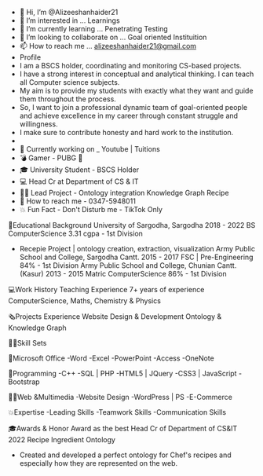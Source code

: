 - 👋 Hi, I’m @Alizeeshanhaider21
- 👀 I’m interested in ... Learnings
- 🌱 I’m currently learning ... Penetrating Testing
- 💞️ I’m looking to collaborate on ... Goal oriented Instituition
- 📫 How to reach me ... alizeeshanhaider21@gmail.com
- Profile
- I am a BSCS holder, coordinating and monitoring CS-based projects. 
- I have a strong interest in conceptual and analytical thinking. I can teach all Computer science subjects. 
- My aim is to provide my students with exactly what they want and guide them throughout the process. 
- So, I want to join a professional dynamic team of goal-oriented people and achieve excellence in my career through constant struggle and willingness. 
- I make sure to contribute honesty and hard work to the institution.
- 
- 📱 Currently working on _ Youtube | Tuitions 
- 💣 Gamer - PUBG 🔫 
- 🎓 University Student - BSCS Holder 
- 💻 Head Cr at Department of CS & IT 
- 👨‍💻 Lead Project - Ontology integration Knowledge Graph Recipe 
- 💬 How to reach me - 0347-5948011 
- 💥 Fun Fact - Don't Disturb me - TikTok Only

📙Educational Background
University of Sargodha, Sargodha    2018 - 2022   BS ComputerScience    3.31 cgpa - 1st Division
-  Recepie Project  | ontology creation, extraction, visualization
Army Public School and College, Sargodha Cantt.   2015 - 2017   FSC | Pre-Engineering   84% - 1st Division
Army Public School and College, Chunian Cantt. (Kasur)    2013 - 2015   Matric ComputerScience    86% - 1st Division

💻Work History
Teaching Experience
7+ years of experience 
ComputerScience, Maths, Chemistry & Physics

🗞Projects Experience
Website Design & Development
Ontology & Knowledge Graph

👨‍💻Skill Sets

📔Microsoft Office
-Word
-Excel
-PowerPoint
-Access
-OneNote

💾Programming
-C++
-SQL | PHP
-HTML5 | JQuery
-CSS3 | JavaScript
-Bootstrap

👨‍💻Web &Multimedia
-Website Design
-WordPress | PS
-E-Commerce

💥Expertise
-Leading Skills
-Teamwork Skills
-Communication Skills

🎓Awards & Honor
Award as the best Head Cr of Department of  CS&IT  2022
Recipe Ingredient Ontology
- Created and developed a perfect ontology for Chef's recipes and especially how they are represented  on the web.








<!---
Alizeeshanhaider21/Alizeeshanhaider21 is a ✨ special ✨ repository because its `README.md` (this file) appears on your GitHub profile.
You can click the Preview link to take a look at your changes.
--->
